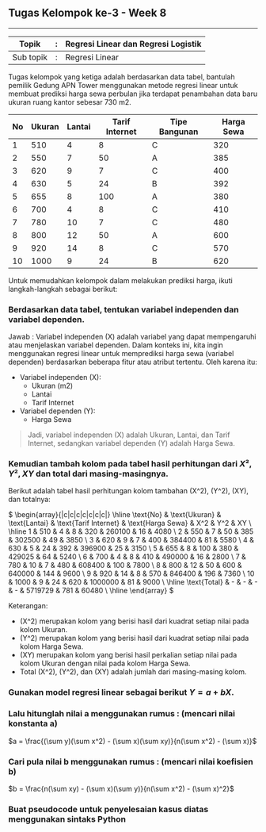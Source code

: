 ## **Tugas Kelompok ke-3 - Week 8**

------

| Topik     | :    | Regresi Linear dan Regresi Logistik |
| --------- | ---- | ----------------------------------- |
| Sub topik | :    | Regresi Linear                      |


Tugas kelompok yang ketiga adalah berdasarkan data tabel, bantulah pemilik Gedung APN Tower menggunakan metode regresi linear untuk membuat prediksi harga sewa perbulan jika terdapat penambahan data baru ukuran ruang kantor sebesar 730 m2. 

| No   | Ukuran | Lantai | Tarif Internet | Tipe Bangunan | Harga Sewa |
| ---- | ------ | ------ | -------------- | ------------- | ---------- |
| 1    | 510    | 4      | 8              | C             | 320        |
| 2    | 550    | 7      | 50             | A             | 385        |
| 3    | 620    | 9      | 7              | C             | 400        |
| 4    | 630    | 5      | 24             | B             | 392        |
| 5    | 655    | 8      | 100            | A             | 380        |
| 6    | 700    | 4      | 8              | C             | 410        |
| 7    | 780    | 10     | 7              | C             | 480        |
| 8    | 800    | 12     | 50             | A             | 600        |
| 9    | 920    | 14     | 8              | C             | 570        |
| 10   | 1000   | 9      | 24             | B             | 620        |

Untuk memudahkan kelompok dalam melakukan prediksi harga, ikuti langkah-langkah sebagai berikut:

### Berdasarkan data tabel, tentukan variabel independen dan variabel dependen.

Jawab : 
Variabel independen (X) adalah variabel yang dapat mempengaruhi atau menjelaskan variabel dependen. Dalam konteks ini, kita ingin menggunakan regresi linear untuk memprediksi harga sewa (variabel dependen) berdasarkan beberapa fitur atau atribut tertentu. Oleh karena itu:

- Variabel independen (X):
  - Ukuran (m2)
  - Lantai
  - Tarif Internet
- Variabel dependen (Y):
  - Harga Sewa

> Jadi, variabel independen (X) adalah Ukuran, Lantai, dan Tarif Internet, sedangkan variabel dependen (Y) adalah Harga Sewa.

### Kemudian tambah kolom pada tabel hasil perhitungan dari $X², Y², XY$ dan total dari masing-masingnya.

Berikut adalah tabel hasil perhitungan kolom tambahan \(X^2\), \(Y^2\), \(XY\), dan totalnya:

$
\begin{array}{|c|c|c|c|c|c|c|}
\hline
\text{No} & \text{Ukuran} & \text{Lantai} & \text{Tarif Internet} & \text{Harga Sewa} & X^2 & Y^2 & XY \\
\hline
1 & 510 & 4 & 8 & 320 & 260100 & 16 & 4080 \\
2 & 550 & 7 & 50 & 385 & 302500 & 49 & 3850 \\
3 & 620 & 9 & 7 & 400 & 384400 & 81 & 5580 \\
4 & 630 & 5 & 24 & 392 & 396900 & 25 & 3150 \\
5 & 655 & 8 & 100 & 380 & 429025 & 64 & 5240 \\
6 & 700 & 4 & 8 & 410 & 490000 & 16 & 2800 \\
7 & 780 & 10 & 7 & 480 & 608400 & 100 & 7800 \\
8 & 800 & 12 & 50 & 600 & 640000 & 144 & 9600 \\
9 & 920 & 14 & 8 & 570 & 846400 & 196 & 7360 \\
10 & 1000 & 9 & 24 & 620 & 1000000 & 81 & 9000 \\
\hline
\text{Total} & - & - & - & - & 5719729 & 781 & 60480 \\
\hline
\end{array}
$

Keterangan:
- \(X^2\) merupakan kolom yang berisi hasil dari kuadrat setiap nilai pada kolom Ukuran.
- \(Y^2\) merupakan kolom yang berisi hasil dari kuadrat setiap nilai pada kolom Harga Sewa.
- \(XY\) merupakan kolom yang berisi hasil perkalian setiap nilai pada kolom Ukuran dengan nilai pada kolom Harga Sewa.
- Total \(X^2\), \(Y^2\), dan \(XY\) adalah jumlah dari masing-masing kolom.
  

### Gunakan model regresi linear sebagai berikut $Y = a + bX.$

### Lalu hitunglah nilai a menggunakan rumus  : (mencari nilai konstanta a)

$a = \frac{(\sum y)(\sum x^2) - (\sum x)(\sum xy)}{n(\sum x^2) - (\sum x)}$

### Cari pula nilai b menggunakan rumus : (mencari nilai koefisien b)

$b = \frac{n(\sum xy) - (\sum x)(\sum y)}{n(\sum x^2) - (\sum x)^2}$

### Buat **pseudocode** untuk penyelesaian kasus diatas menggunakan sintaks Python

